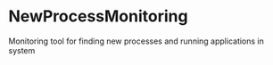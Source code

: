# NewProcessMonitoring
Monitoring tool for finding new processes and running applications in system

